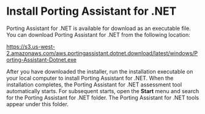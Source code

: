 # Install Porting Assistant for \.NET<a name="porting-assistant-install"></a>

Porting Assistant for \.NET is available for download as an executable file\. You can download Porting Assistant for \.NET from the following location:

 [https://s3\.us\-west\-2\.amazonaws\.com/aws\.portingassistant\.dotnet\.download/latest/windows/Porting\-Assistant\-Dotnet\.exe](https://s3.us-west-2.amazonaws.com/aws.portingassistant.dotnet.download/latest/windows/Porting-Assistant-Dotnet.exe) 

After you have downloaded the installer, run the installation executable on your local computer to install Porting Assistant for \.NET\. When the installation completes, the Porting Assistant for \.NET assessment tool automatically starts\. For subsequent starts, open the **Start** menu and search for the Porting Assistant for \.NET folder\. The Porting Assistant for \.NET tools appear under this folder\.
